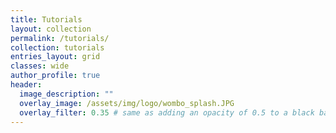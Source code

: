 ```yaml
---
title: Tutorials
layout: collection
permalink: /tutorials/
collection: tutorials
entries_layout: grid
classes: wide
author_profile: true
header:
  image_description: ""
  overlay_image: /assets/img/logo/wombo_splash.JPG
  overlay_filter: 0.35 # same as adding an opacity of 0.5 to a black background
---
```


<!-- These are very abbreviated 5(-ish) minute "quickstart" guides for various tools and methods.  These should certainly not be considered thorough by any means, and are certainly biased toward what I have found to be most useful in my own personal experience, but should be a good place to start from.

---
-->